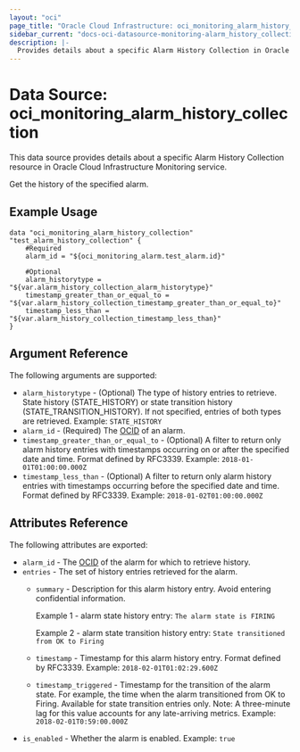 ```yaml
---
layout: "oci"
page_title: "Oracle Cloud Infrastructure: oci_monitoring_alarm_history_collection"
sidebar_current: "docs-oci-datasource-monitoring-alarm_history_collection"
description: |-
  Provides details about a specific Alarm History Collection in Oracle Cloud Infrastructure Monitoring service
---
```


# Data Source: oci_monitoring_alarm_history_collection
This data source provides details about a specific Alarm History Collection resource in Oracle Cloud Infrastructure Monitoring service.

Get the history of the specified alarm.


## Example Usage

```hcl
data "oci_monitoring_alarm_history_collection" "test_alarm_history_collection" {
	#Required
	alarm_id = "${oci_monitoring_alarm.test_alarm.id}"

	#Optional
	alarm_historytype = "${var.alarm_history_collection_alarm_historytype}"
	timestamp_greater_than_or_equal_to = "${var.alarm_history_collection_timestamp_greater_than_or_equal_to}"
	timestamp_less_than = "${var.alarm_history_collection_timestamp_less_than}"
}
```

## Argument Reference

The following arguments are supported:

* `alarm_historytype` - (Optional) The type of history entries to retrieve. State history (STATE_HISTORY) or state transition history (STATE_TRANSITION_HISTORY). If not specified, entries of both types are retrieved.  Example: `STATE_HISTORY` 
* `alarm_id` - (Required) The [OCID](https://docs.cloud.oracle.com/iaas/Content/General/Concepts/identifiers.htm) of an alarm. 
* `timestamp_greater_than_or_equal_to` - (Optional) A filter to return only alarm history entries with timestamps occurring on or after the specified date and time. Format defined by RFC3339.  Example: `2018-01-01T01:00:00.000Z` 
* `timestamp_less_than` - (Optional) A filter to return only alarm history entries with timestamps occurring before the specified date and time. Format defined by RFC3339.  Example: `2018-01-02T01:00:00.000Z` 


## Attributes Reference

The following attributes are exported:

* `alarm_id` - The [OCID](https://docs.cloud.oracle.com/iaas/Content/General/Concepts/identifiers.htm) of the alarm for which to retrieve history. 
* `entries` - The set of history entries retrieved for the alarm. 
	* `summary` - Description for this alarm history entry. Avoid entering confidential information.

		Example 1 - alarm state history entry: `The alarm state is FIRING`

		Example 2 - alarm state transition history entry: `State transitioned from OK to Firing` 
	* `timestamp` - Timestamp for this alarm history entry. Format defined by RFC3339.  Example: `2018-02-01T01:02:29.600Z` 
	* `timestamp_triggered` - Timestamp for the transition of the alarm state. For example, the time when the alarm transitioned from OK to Firing. Available for state transition entries only. Note: A three-minute lag for this value accounts for any late-arriving metrics.  Example: `2018-02-01T0:59:00.000Z` 
* `is_enabled` - Whether the alarm is enabled.  Example: `true` 

